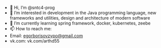 - 👋 Hi, I’m @sntc4-prog
- 👀 I’m interested in development in the Java programming language, new frameworks and utilities, design and architecture of modern software
- 🌱 I’m currently learning spring framework, docker, kubernetes, zeebe
- 📫 How to reach me:
- Email: egorborisovzypo@gmail.com
- vk.com: vk.com/arthd55

<!---
sntc4-prog/sntc4-prog is a ✨ special ✨ repository because its `README.md` (this file) appears on your GitHub profile.
You can click the Preview link to take a look at your changes.
--->
